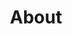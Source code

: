 ---
title: About
description: |-
    96Boards is a range of hardware specifications created by Linaro to make the latest ARM-based processors available to developers at a reasonable cost.
permalink: "/about/"
status: active
layout: flow
js-package: about
css-package: about
jumbotron:
    description: ""
    background-image: /assets/images/content/96boards-banner-1.jpg
flow:
    - row: custom_include_row
      source: sticky-tab-bar.html 
    - row: container_row
      sections: 
        - format: text
          content: >

            96Boards is a range of hardware specifications created by Linaro to make the latest ARM-based processors available to developers at a reasonable cost. The specifications are open and define a standard board layout for SoC-agnostic (processor independent) development platforms that can be used by software application, hardware device, kernel and other system software developers. Boards produced to the 96Boards specifications are suitable for rapid prototyping, hobbyist projects or incorporation into new systems for a wide range of applications including desktop and laptop computing, the digital home, digital signage, point of sale (POS), high-end audio, robotics and drones, artificial intelligence, virtual reality, IoT and industrial control.

            Standardized expansion buses for peripheral I/O have led to a wide range of compatible add-on mezzanine boards that will work across a variety of 96Boards products. Users have access to a wide range of boards with different features at various price points. In addition, some SoC vendors have announced long term availability of the SoC to encourage their use in products with long life cycles.
        - format: members
          style: zoom 
          item_width: 5ths
          content: 
              - name: SoM Edition Logo
                image:
                    path: /assets/images/content/96Boards-Logo-96 SoM.svg
                    alt: SoM Edition Logo
              - name: Consumer Edition Logo
                image:
                    path: /assets/images/content/96Consumer.svg
                    alt: Consumer Edition Logo
              - name: Enterprise Edition Logo\
                image:
                    path: /assets/images/content/96Enterprise.svg
                    alt: Enterprise Edition Logo
              - name: IoT Edition Logo
                image:
                    path: /assets/images/content/96IoT.svg
                    alt: IoT Edition Logo
              - name: Mezzanine Edition Logo
                image:
                    path: /assets/images/content/96Partner.svg
                    alt: Mezzanine Edition Logo
    - row: container_row
      sections:
        - format: feature_block
          content:
            side_content:
                position: right
                type: image
                content: /assets/images/products/carbon-front-hd.jpg
            title: Small
            text: page_content
            text: >
                The 96Boards Specifications manages to pack an unexpected amount of components and features onto a small form-factor. This small size offers developers and makers a wide range of prototyping options when bringing a project or product to life.
    - row: container_row
      sections:
        - format: feature_block
          content:
            side_content:
                position: left
                type: image
                content: /assets/images/products/hikey960-hd.png
            title: Powerful
            text: page_content
            text: >
                Industry wide, the 96Boards standard has attracted many leading chip makers and board manufacturers. Most SoCs which are made available for development on 96Boards are also found in currently shipping mainstream products. You will always find new and exciting features on every 96Boards.
    - row: container_row
      sections:
        - format: feature_block
          content:
            side_content:
                position: right
                type: image
                content: /assets/images/products/avenger96-front-sd.png
            title: Reliable
            text: page_content
            text: >
                Most 96Boards are released with a production plan in mind. The chips used on 96Boards are an ideal option for product development. Most chip makers who choose 96Boards will guarantee the availability of their chips over the long term. This allows for interruption-free development of a project and/or product. The availability of your 96Boards SoC (and/or SoM equivalent) will allow you to, much more easily, bring your product to market. End users can develop and test prototypes on a 96Boards device, then purchase the SoC in large quantities to use in a final product.
    - row: container_row
      sections:
        - format: feature_block
          content:
            side_content:
                position: left
                type: image
                content: /assets/images/products/oxalis-front-sd.jpg
            title: Versatile
            text: page_content
            text: >
                The family of specifications allows one to choose from a wide range of functionality in a variety of form-factors, catering to different market segments and price points. The availability of compatible add-ons through the mezzanine ecosystem allows product designers to enhance the functionality of the board to cater to their specific application.
    - row: container_row
      sections:
        - format: feature_block
          content:
            side_content:
                position: right
                type: image
                content: /assets/images/products/SoM-Carrier-Board-with-Module-min.jpg
            title: Interchangeable
            text: page_content
            text: >
                The 96Boards specification requires exposure of the various I/O interfaces on the SoCs through standard expansion connectors (High and Low speed). This allows any product designed on one board to be fairly portable to other boards in the same family.
    - row: container_row
      sections: 
        - format: title
          size: h2
          content: Benefits of the 96Boards ecosystem
    - row: container_row
      sections:
        - format: feature_block
          content:
            side_content:
                position: left
                type: slider
                content:
                    lightbox_enabled: true
                    xs_items: 1
                    sm_items: 1
                    md_items: 1
                    lg_items: 1
                    seconds_per_slide: 5
                    items:
                        - image: /assets/images/content/vendor-image-1.jpg
                          alt: Vendor Image
                          title: Vendor Image 1
                        - image: /assets/images/content/vendor-image-2.jpg
                          alt: Vendor Image
                          title: Vendor Image 1
            buttons:
              - title: Specifications
                url: /specifications/
                class: btn-primary
              - title: Membership
                url: /membership/
                class: btn-primary
            title: Vendors
            text: page_content
            text: >

                **As a Vendor** you are able to join a growing 96Boards ecosystem while minimizing your engineering efforts to design a new board. This market comes with an established community of end users who are interested in low-cost prototyping platforms for their next product idea or just to tinker with.

                The 96Boards specification allows enough flexibility to expose differentiating features of a SoC outside of the mandatory feature set. The board can be an enabler for new design wins and custom board design consultancy eventually leading to volume orders for the SoC.

    - row: container_row
      sections:
        - format: feature_block
          content:
            side_content:
                position: right
                type: slider
                content:
                    lightbox_enabled: true
                    xs_items: 1
                    sm_items: 1
                    md_items: 1 
                    lg_items: 1
                    seconds_per_slide: 5
                    items:
                        - image: /assets/images/content/bkk19-demo-friday.jpg
                          alt: Background Image
                          title: Background Image 1
                        - image: /assets/images/content/consumer-image-1.jpg
                          alt: End User Slider Image
                          title: End User Slider Image 1
                        - image: /assets/images/content/consumer-image-2.jpg
                          alt: End User 96Boards Slider Image
                          title: End User 96Boards Slider Image 1
            buttons:
                - title: Browse 96Boards
                  url: /products/
                  class: btn-primary
            title: End users
            text: page_content
            text: >
                **As an End User** you are able to pick and choose from a variety of boards featuring different SoCs in a range of form factors and a common set of core features. The family of 96Boards specifications allows you to pick the form-factor that best suits your usecase and price point. To protect your investment while developing products on 96Boards, it is important to know, many of our SoC vendors intend to make their parts available for the long-term.

                A vibrant and growing 96Boards community can also be leveraged when getting up to speed on current software and core functionality for all our boards.
    - row: custom_include_row
      source: members.html
---